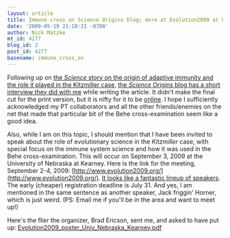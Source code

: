 ```yaml
---
layout: article
title: Immune cross on Science Origins blog; more at Evolution2009 at UNK
date: '2009-05-19 21:10:21 -0700'
author: Nick Matzke
mt_id: 4277
blog_id: 2
post_id: 4277
basename: immune_cross_on
---
```

Following up on [the _Science_ story on the origin of adaptive immunity and the role it played in the Kitzmiller case](http://pandasthumb.org/archives/2009/05/darwin-and-immu.html), [the _Science_ Origins blog has a short interview they did with me](http://blogs.sciencemag.org/origins/2009/05/nicholas-matzke-qa-from-chat-r.html) while writing the article.  It didn't make the final cut for the print version, but it is nifty for it to be [online](http://blogs.sciencemag.org/origins/2009/05/nicholas-matzke-qa-from-chat-r.html).  I hope I sufficiently acknowledged my PT collaborators and all the other friends/enemies on the net that made that particular bit of the Behe cross-examination seem like a good idea.

Also, while I am on this topic, I should mention that I have been invited to speak about the role of evolutionary science in the _Kitzmiller_ case, with special focus on the immune system science and how it was used in the Behe cross-examination.  This will occur on September 3, 2009 at the University of Nebraska at Kearney.  Here is the link for the meeting, September 2-4, 2009: [http://www.evolution2009.org/](http://www.evolution2009.org/).  [It looks like a fantastic lineup of speakers](http://www.evolution2009.org/program.htm).  The early (cheaper) registration deadline is July 31.  And yes, I am mentioned in the same sentence as another speaker, Jack friggin' Horner, which is just weird.  (PS: Email me if you'll be in the area and want to meet up!)

Here's the flier the organizer, Brad Ericson, sent me, and asked to have put up:
[Evolution2009_poster_Univ_Nebraska_Kearney.pdf](http://pandasthumb.org/archives/2009/05/19/Evolution2009_poster_Univ_Nebraska_Kearney.pdf)

